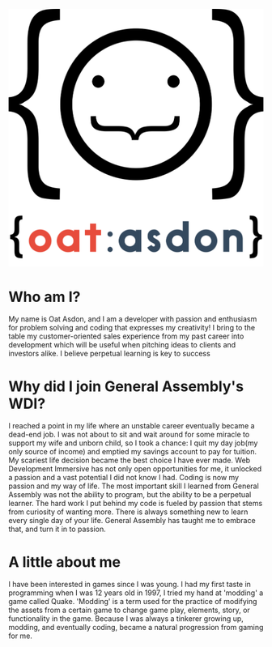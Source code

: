 ![oat-logo](/app/assets/images/oat-logo-text.png)

# Who am I?
 My name is Oat Asdon, and I am a developer with passion and enthusiasm for problem solving and coding that expresses my creativity! I bring to the table my customer-oriented sales experience from my past career into development which will be useful when pitching ideas to clients and investors alike. I believe perpetual learning is key to success


# Why did I join General Assembly's WDI?

I reached a point in my life where an unstable career eventually became a dead-end job. I was not about to sit and wait around for some miracle to support my wife and unborn child, so I took a chance: I quit my day job(my only source of income) and emptied my savings account to pay for tuition. My scariest life decision became the best choice I have ever made. Web Development Immersive has not only open opportunities for me, it unlocked a passion and a vast potential I did not know I had. Coding is now my passion and my way of life.
The most important skill I learned from General Assembly was not the ability to program, but the ability to be a perpetual learner. The hard work I put behind my code is fueled by passion that stems from curiosity of wanting more.
There is always something new to learn every single day of your life. General Assembly has taught me to embrace that, and turn it in to passion.

# A little about me

I have been interested in games since I was young. I had my first taste in programming when I was 12 years old in 1997, I tried my hand at 'modding' a game called Quake. 'Modding' is a term used for the practice of modifying the assets from a certain game to change game play, elements, story, or functionality in the game. Because I was always a tinkerer growing up, modding, and eventually coding, became a natural progression from gaming for me.
